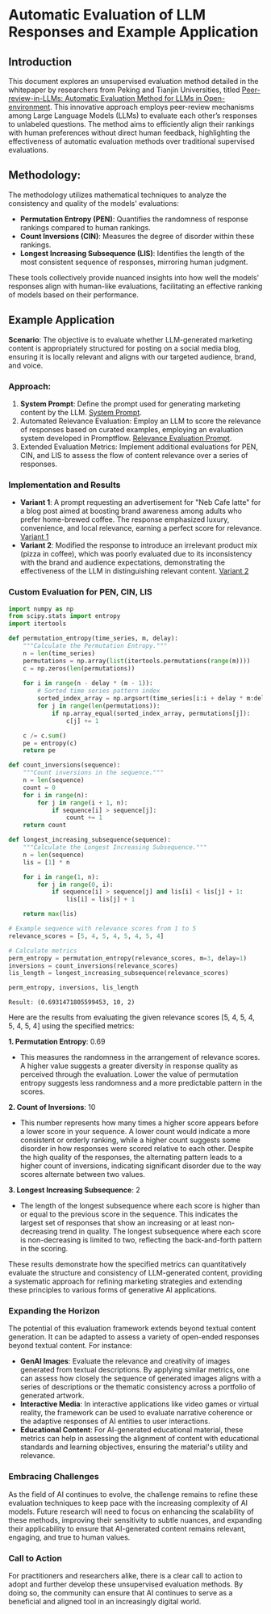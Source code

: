 # Automatic Evaluation of LLM Responses and Example Application

## Introduction
This document explores an unsupervised evaluation method detailed in the whitepaper by researchers from Peking and Tianjin Universities, titled [Peer-review-in-LLMs: Automatic Evaluation Method for LLMs in Open-environment](https://ar5iv.labs.arxiv.org/html/2402.01830). This innovative approach employs peer-review mechanisms among Large Language Models (LLMs) to evaluate each other’s responses to unlabeled questions. The method aims to efficiently align their rankings with human preferences without direct human feedback, highlighting the effectiveness of automatic evaluation methods over traditional supervised evaluations.

## Methodology:
The methodology utilizes mathematical techniques to analyze the consistency and quality of the models' evaluations:
- **Permutation Entropy (PEN)**: Quantifies the randomness of response rankings compared to human rankings.
- **Count Inversions (CIN)**: Measures the degree of disorder within these rankings.
- **Longest Increasing Subsequence (LIS)**: Identifies the length of the most consistent sequence of responses, mirroring human judgment.

These tools collectively provide nuanced insights into how well the models' responses align with human-like evaluations, facilitating an effective ranking of models based on their performance.

## Example Application
**Scenario**:
The objective is to evaluate whether LLM-generated marketing content is appropriately structured for posting on a social media blog, ensuring it is locally relevant and aligns with our targeted audience, brand, and voice.

### Approach: 
1. **System Prompt**: Define the prompt used for generating marketing content by the LLM. [System Prompt](https://github.com/armansalimi-microsoft/Automatic-Evaluation-LLM-Relevance-Example/blob/main/System%20Prompt.md).
2. Automated Relevance Evaluation: Employ an LLM to score the relevance of responses based on curated examples, employing an evaluation system developed in Promptflow. [Relevance Evaluation Prompt](https://github.com/armansalimi-microsoft/Automatic-Evaluation-LLM-Relevance-Example/blob/main/Relevance%20Eval.md).
3. Extended Evaluation Metrics: Implement additional evaluations for PEN, CIN, and LIS to assess the flow of content relevance over a series of responses.

### Implementation and Results

- **Variant 1**:  A prompt requesting an advertisement for "Neb Cafe latte" for a blog post aimed at boosting brand awareness among adults who prefer home-brewed coffee. The response emphasized luxury, convenience, and local relevance, earning a perfect score for relevance. [Variant 1](https://github.com/armansalimi-microsoft/Automatic-Evaluation-LLM-Relevance-Example/blob/main/Variant%201.md)
- **Variant 2**: Modified the response to introduce an irrelevant product mix (pizza in coffee), which was poorly evaluated due to its inconsistency with the brand and audience expectations, demonstrating the effectiveness of the LLM in distinguishing relevant content. [Variant 2](https://github.com/armansalimi-microsoft/Automatic-Evaluation-LLM-Relevance-Example/blob/main/Variant%202.md)

### Custom Evaluation for PEN, CIN, LIS
```python
import numpy as np
from scipy.stats import entropy
import itertools

def permutation_entropy(time_series, m, delay):
    """Calculate the Permutation Entropy."""
    n = len(time_series)
    permutations = np.array(list(itertools.permutations(range(m))))
    c = np.zeros(len(permutations))
    
    for i in range(n - delay * (m - 1)):
        # Sorted time series pattern index
        sorted_index_array = np.argsort(time_series[i:i + delay * m:delay])
        for j in range(len(permutations)):
            if np.array_equal(sorted_index_array, permutations[j]):
                c[j] += 1

    c /= c.sum()
    pe = entropy(c)
    return pe

def count_inversions(sequence):
    """Count inversions in the sequence."""
    n = len(sequence)
    count = 0
    for i in range(n):
        for j in range(i + 1, n):
            if sequence[i] > sequence[j]:
                count += 1
    return count

def longest_increasing_subsequence(sequence):
    """Calculate the Longest Increasing Subsequence."""
    n = len(sequence)
    lis = [1] * n

    for i in range(1, n):
        for j in range(0, i):
            if sequence[i] > sequence[j] and lis[i] < lis[j] + 1:
                lis[i] = lis[j] + 1

    return max(lis)

# Example sequence with relevance scores from 1 to 5
relevance_scores = [5, 4, 5, 4, 5, 4, 5, 4]

# Calculate metrics
perm_entropy = permutation_entropy(relevance_scores, m=3, delay=1)
inversions = count_inversions(relevance_scores)
lis_length = longest_increasing_subsequence(relevance_scores)

perm_entropy, inversions, lis_length
```
```
Result: (0.6931471805599453, 10, 2)
```
Here are the results from evaluating the given relevance scores [5, 4, 5, 4, 5, 4, 5, 4] using the specified metrics:

**1. Permutation Entropy**: 0.69
- This measures the randomness in the arrangement of relevance scores. A higher value suggests a greater diversity in response quality as perceived through the evaluation. Lower the value of permutation entropy suggests less randomness and a more predictable pattern in the scores. 

**2. Count of Inversions**: 10
  - This number represents how many times a higher score appears before a lower score in your sequence. A lower count would indicate a more consistent or orderly ranking, while a higher count suggests some disorder in how responses were scored relative to each other. Despite the high quality of the responses, the alternating pattern leads to a higher count of inversions, indicating significant disorder due to the way scores alternate between two values.

**3. Longest Increasing Subsequence**: 2
- The length of the longest subsequence where each score is higher than or equal to the previous score in the sequence. This indicates the largest set of responses that show an increasing or at least non-decreasing trend in quality. The longest subsequence where each score is non-decreasing is limited to two, reflecting the back-and-forth pattern in the scoring.

These results demonstrate how the specified metrics can quantitatively evaluate the structure and consistency of LLM-generated content, providing a systematic approach for refining marketing strategies and extending these principles to various forms of generative AI applications.

### Expanding the Horizon
The potential of this evaluation framework extends beyond textual content generation. It can be adapted to assess a variety of open-ended responses beyond textual content. For instance:

- **GenAI Images**: Evaluate the relevance and creativity of images generated from textual descriptions. By applying similar metrics, one can assess how closely the sequence of generated images aligns with a series of descriptions or the thematic consistency across a portfolio of generated artwork.
- **Interactive Media**: In interactive applications like video games or virtual reality, the framework can be used to evaluate narrative coherence or the adaptive responses of AI entities to user interactions.
- **Educational Content**: For AI-generated educational material, these metrics can help in assessing the alignment of content with educational standards and learning objectives, ensuring the material's utility and relevance.

### Embracing Challenges
As the field of AI continues to evolve, the challenge remains to refine these evaluation techniques to keep pace with the increasing complexity of AI models. Future research will need to focus on enhancing the scalability of these methods, improving their sensitivity to subtle nuances, and expanding their applicability to ensure that AI-generated content remains relevant, engaging, and true to human values.

### Call to Action
For practitioners and researchers alike, there is a clear call to action to adopt and further develop these unsupervised evaluation methods. By doing so, the community can ensure that AI continues to serve as a beneficial and aligned tool in an increasingly digital world. 
